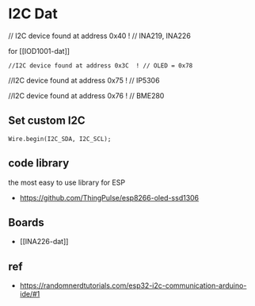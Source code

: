 
# I2C Dat 

// I2C device found at address 0x40  !  // INA219, INA226

for [[IOD1001-dat]]

    //I2C device found at address 0x3C  ! // OLED = 0x78

//I2C device found at address 0x75  ! // IP5306

//I2C device found at address 0x76  ! // BME280


## Set custom I2C 

    Wire.begin(I2C_SDA, I2C_SCL);


## code library 

the most easy to use library for ESP
- https://github.com/ThingPulse/esp8266-oled-ssd1306


## Boards 

- [[INA226-dat]]

## ref 

- https://randomnerdtutorials.com/esp32-i2c-communication-arduino-ide/#1